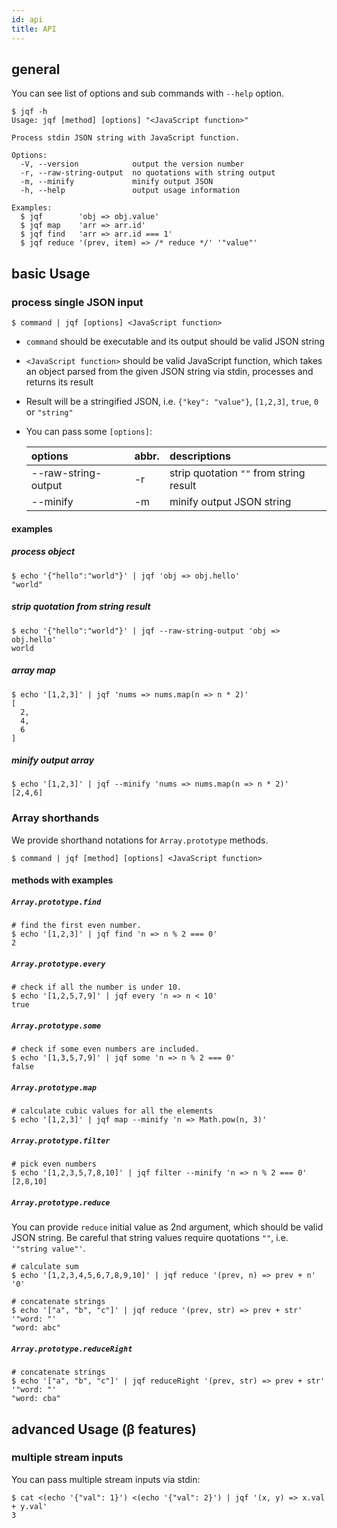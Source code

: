 ```yaml
---
id: api
title: API
---
```


## general

You can see list of options and sub commands with `--help` option.

```shell
$ jqf -h
Usage: jqf [method] [options] "<JavaScript function>"

Process stdin JSON string with JavaScript function.

Options:
  -V, --version            output the version number
  -r, --raw-string-output  no quotations with string output
  -m, --minify             minify output JSON
  -h, --help               output usage information

Examples:
  $ jqf        'obj => obj.value'
  $ jqf map    'arr => arr.id'
  $ jqf find   'arr => arr.id === 1'
  $ jqf reduce '(prev, item) => /* reduce */' '"value"'
```

## basic Usage

### process single JSON input

```shell
$ command | jqf [options] <JavaScript function>
```

- `command` should be executable and its output should be valid JSON string
- `<JavaScript function>` should be valid JavaScript function, which takes an object parsed from the given JSON string via stdin, processes and returns its result
- Result will be a stringified JSON, i.e. `{"key": "value"}`, `[1,2,3]`, `true`, `0` or `"string"`
- You can pass some `[options]`:

  | options             | abbr. | descriptions                            |
  | :------------------ | :---- | :-------------------------------------- |
  | --raw-string-output | -r    | strip quotation `""` from string result |
  | --minify            | -m    | minify output JSON string               |

#### examples

##### process object

```shell
$ echo '{"hello":"world"}' | jqf 'obj => obj.hello'
"world"
```

##### strip quotation from string result

```shell
$ echo '{"hello":"world"}' | jqf --raw-string-output 'obj => obj.hello'
world
```

##### array map

```shell
$ echo '[1,2,3]' | jqf 'nums => nums.map(n => n * 2)'
[
  2,
  4,
  6
]
```

##### minify output array

```shell
$ echo '[1,2,3]' | jqf --minify 'nums => nums.map(n => n * 2)'
[2,4,6]
```

### Array shorthands

We provide shorthand notations for `Array.prototype` methods.

```shell
$ command | jqf [method] [options] <JavaScript function>
```

#### methods with examples

##### `Array.prototype.find`

```shell
# find the first even number.
$ echo '[1,2,3]' | jqf find 'n => n % 2 === 0'
2
```

##### `Array.prototype.every`

```shell
# check if all the number is under 10.
$ echo '[1,2,5,7,9]' | jqf every 'n => n < 10'
true
```

##### `Array.prototype.some`

```shell
# check if some even numbers are included.
$ echo '[1,3,5,7,9]' | jqf some 'n => n % 2 === 0'
false
```

##### `Array.prototype.map`

```shell
# calculate cubic values for all the elements
$ echo '[1,2,3]' | jqf map --minify 'n => Math.pow(n, 3)'
```

##### `Array.prototype.filter`

```shell
# pick even numbers
$ echo '[1,2,3,5,7,8,10]' | jqf filter --minify 'n => n % 2 === 0'
[2,8,10]
```

##### `Array.prototype.reduce`

You can provide `reduce` initial value as 2nd argument, which should be valid JSON string.
Be careful that string values require quotations `""`, i.e. `'"string value"'`.

```shell
# calculate sum
$ echo '[1,2,3,4,5,6,7,8,9,10]' | jqf reduce '(prev, n) => prev + n' '0'
```

```shell
# concatenate strings
$ echo '["a", "b", "c"]' | jqf reduce '(prev, str) => prev + str' '"word: "'
"word: abc"
```

##### `Array.prototype.reduceRight`

```shell
# concatenate strings
$ echo '["a", "b", "c"]' | jqf reduceRight '(prev, str) => prev + str' '"word: "'
"word: cba"
```

## advanced Usage (β features)

### multiple stream inputs

You can pass multiple stream inputs via stdin:

```shell
$ cat <(echo '{"val": 1}') <(echo '{"val": 2}') | jqf '(x, y) => x.val + y.val'
3
```

